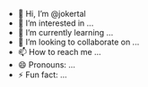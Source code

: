 - 👋 Hi, I’m @jokertal
- 👀 I’m interested in ...
- 🌱 I’m currently learning ...
- 💞️ I’m looking to collaborate on ...
- 📫 How to reach me ...
- 😄 Pronouns: ...
- ⚡ Fun fact: ...

<!---
jokertal/jokertal is a ✨ special ✨ repository because its `README.md` (this file) appears on your GitHub profile.
You can click the Preview link to take a look at your changes.
--->
